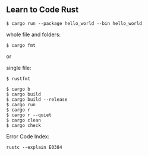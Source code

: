 ## Learn to Code Rust

```
$ cargo run --package hello_world --bin hello_world
```

whole file and folders:
```
$ cargo fmt
```

or

single file:
```
$ rustfmt
```

```
$ cargo b
$ cargo build
$ cargo build --release
$ cargo run
$ cargo r
$ cargo r --quiet
$ cargo clean
$ cargo check
```


Error Code Index:
```
rustc --explain E0384
```